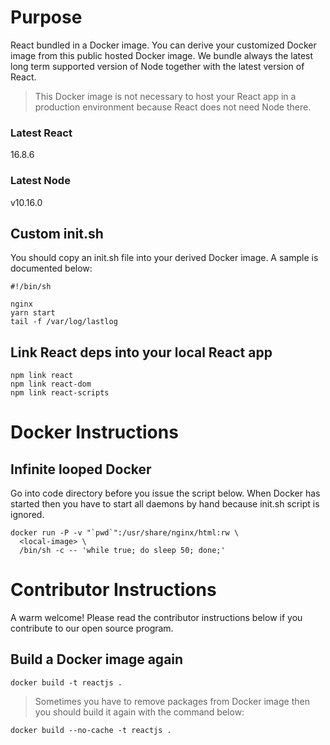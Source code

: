 # Purpose
React bundled in a Docker image. You can derive your customized Docker image from this public hosted Docker image. We bundle always the latest long term supported version of Node together with the latest version of React.

> This Docker image is not necessary to host your React app in a production environment because React does not need Node there.

### Latest React
16.8.6

### Latest Node
v10.16.0

## Custom init.sh
You should copy an init.sh file into your derived Docker image. A sample is documented below:

```
#!/bin/sh

nginx
yarn start
tail -f /var/log/lastlog
```

## Link React deps into your local React app
```
npm link react
npm link react-dom
npm link react-scripts
```

# Docker Instructions

## Infinite looped Docker
Go into code directory before you issue the script below. When Docker has started then you have to start all daemons by hand because init.sh script is ignored.

    docker run -P -v "`pwd`":/usr/share/nginx/html:rw \
      <local-image> \
      /bin/sh -c -- 'while true; do sleep 50; done;'

# Contributor Instructions
A warm welcome! Please read the contributor instructions below if you contribute to our open source program.

## Build a Docker image again
    docker build -t reactjs .

> Sometimes you have to remove packages from Docker image then you should build it again with the command below:

    docker build --no-cache -t reactjs .
